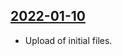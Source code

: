 ## [2022-01-10](https://github.com/faktaoklimatu/graphics/blob/bc2ac202da0c56892a59302b5f1670319ee80bd4/data-visualization/policies/european-union/fit-for-55-policies/cs-fit-for-55-opatreni.ai)

- Upload of initial files.

